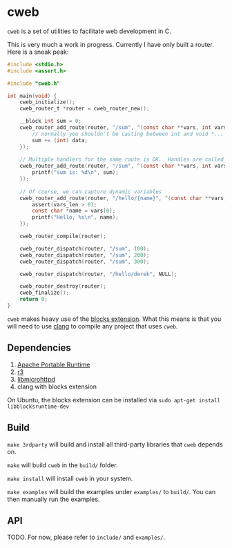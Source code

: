 # cweb

`cweb` is a set of utilities to facilitate web development in C.

This is very much a work in progress.  Currently I have only built a router.  Here is a sneak peak:

```c
#include <stdio.h>
#include <assert.h>

#include "cweb.h"

int main(void) {
    cweb_initialize();
    cweb_router_t *router = cweb_router_new();

    __block int sum = 0;
    cweb_router_add_route(router, "/sum", ^(const char **vars, int vars_len, void *data) {
        // normally you shouldn't be casting between int and void *... this is just an example
        sum += (int) data;  
    });
    
    // Multiple handlers for the same route is OK.  Handles are called in the order they were added
    cweb_router_add_route(router, "/sum", ^(const char **vars, int vars_len, void *data) {
        printf("sum is: %d\n", sum);
    });
    
    // Of course, we can capture dynamic variables
    cweb_router_add_route(router, "/hello/{name}", ^(const char **vars, int vars_len, void *data) {
        assert(vars_len > 0);
        const char *name = vars[0];
        printf("Hello, %s\n", name);
    });

    cweb_router_compile(router);

    cweb_router_dispatch(router, "/sum", 100);
    cweb_router_dispatch(router, "/sum", 200);
    cweb_router_dispatch(router, "/sum", 300);

    cweb_router_dispatch(router, "/hello/derek", NULL);

    cweb_router_destroy(router);
    cweb_finalize();
    return 0;
}
```

`cweb` makes heavy use of the [blocks extension](http://en.wikipedia.org/wiki/Blocks_%28C_language_extension%29#Relation_to_GCC_nested_functions).  What this means is that you will need to use [clang](http://clang.llvm.org/) to compile any project that uses `cweb`.

## Dependencies

1. [Apache Portable Runtime](https://apr.apache.org/)
2. [r3](https://github.com/c9s/r3)
3. [libmicrohttpd](http://www.gnu.org/software/libmicrohttpd/)
4. clang with blocks extension

On Ubuntu, the blocks extension can be installed via `sudo apt-get install libblocksruntime-dev`

## Build

`make 3rdparty` will build and install all third-party libraries that `cweb` depends on.

`make` will build `cweb` in the `build/` folder.

`make install` will install `cweb` in your system.

`make examples` will build the examples under `examples/` to `build/`.  You can then manually run the examples.

## API

TODO.  For now, please refer to `include/` and `examples/`.

